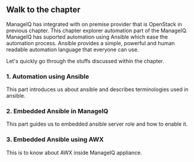 ## Walk to the chapter

ManageIQ has integrated with on premise provider that is OpenStack in
previous chapter. This chapter explorer automation part of the ManageIQ.
ManageIQ has suported automation using Ansible which ease the automation
process. Ansible provides a simple, powerful and human readable
automation language that everyone can use.

Let's quickly go through the stuffs discussed within the chapter.

### 1. Automation using Ansible

This part introduces us about ansible and describes terminologies used
in ansible.

### 2. Embedded Ansible in ManageIQ

This part guides us to embedded ansible server role and how to enable
it.

### 3. Embedded Ansible using AWX

This is to know about AWX inside ManageIQ appliance.
